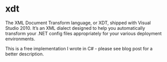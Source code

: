 # xdt

The XML Document Transform language, or XDT, shipped with Visual Studio 2010. It’s an XML dialect designed to help you automatically transform your .NET config files appropriately for your various deployment environments.


This is a free implementation I wrote in C# - please see blog post for a better description.
